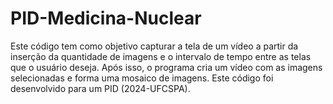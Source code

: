 # PID-Medicina-Nuclear
Este código tem como objetivo capturar a tela de um vídeo a partir da inserção da quantidade de imagens e o intervalo de tempo entre as telas que o usuário deseja. Após isso, o programa cria um vídeo com as imagens selecionadas e forma uma mosaico de imagens. Este código foi desenvolvido para um PID (2024-UFCSPA).
